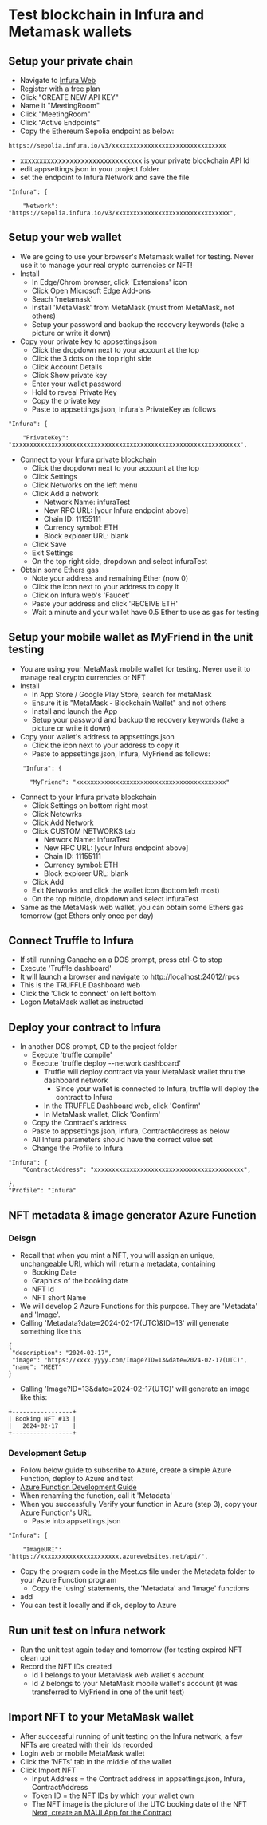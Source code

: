 # Test blockchain in Infura and Metamask wallets
## Setup your private chain
* Navigate to [Infura Web](https://app.infura.io/)
* Register with a free plan
* Click "CREATE NEW API KEY"
* Name it "MeetingRoom"
* Click "MeetingRoom"
* Click "Active Endpoints"
* Copy the Ethereum Sepolia endpoint as below:
```
https://sepolia.infura.io/v3/xxxxxxxxxxxxxxxxxxxxxxxxxxxxxxxx
```
* xxxxxxxxxxxxxxxxxxxxxxxxxxxxxxxx is your private blockchain API Id
* edit appsettings.json in your project folder
* set the endpoint to Infura Network and save the file
```
"Infura": {

    "Network": "https://sepolia.infura.io/v3/xxxxxxxxxxxxxxxxxxxxxxxxxxxxxxxx",
```
## Setup your web wallet
* We are going to use your browser's Metamask wallet for testing. Never use it to manage your real crypto currencies or NFT!
* Install
    * In Edge/Chrom browser, click 'Extensions' icon
    * Click Open Microsoft Edge Add-ons
    * Seach 'metamask'
    * Install 'MetaMask' from MetaMask (must from MetaMask, not others)
    * Setup your password and backup the recovery keywords (take a picture or write it down)
* Copy your private key to appsettings.json
    * Click the dropdown next to your account at the top
    * Click the 3 dots on the top right side
    * Click Account Details
    * Click Show private key
    * Enter your wallet password
    * Hold to reveal Private Key
    * Copy the private key
    * Paste to appsettings.json, Infura's PrivateKey as follows
```
"Infura": {

    "PrivateKey": "xxxxxxxxxxxxxxxxxxxxxxxxxxxxxxxxxxxxxxxxxxxxxxxxxxxxxxxxxxxxxxxx",
```
* Connect to your Infura private blockchain
    * Click the dropdown next to your account at the top
    * Click Settings
    * Click Networks on the left menu
    * Click Add a network
        * Network Name: infuraTest
        * New RPC URL: [your Infura endpoint above]
        * Chain ID: 11155111
        * Currency symbol: ETH
        * Block explorer URL: blank
    * Click Save
    * Exit Settings
    * On the top right side, dropdown and select infuraTest
* Obtain some Ethers gas
    * Note your address and remaining Ether (now 0)
    * Click the icon next to your address to copy it
    * Click on Infura web's 'Faucet'
    * Paste your address and click 'RECEIVE ETH'
    * Wait a minute and your wallet have 0.5 Ether to use as gas for testing
## Setup your mobile wallet as MyFriend in the unit testing
* You are using your MetaMask mobile wallet for testing. Never use it to manage real crypto currencies or NFT
* Install
    * In App Store / Google Play Store, search for metaMask
    * Ensure it is "MetaMask - Blockchain Wallet" and not others
    * Install and launch the App
    * Setup your password and backup the recovery keywords (take a picture or write it down)
* Copy your wallet's address to appsettings.json
    * Click the icon next to your address to copy it
    * Paste to appsettings.json, Infura, MyFriend as follows:
```
    "Infura": {

      "MyFriend": "xxxxxxxxxxxxxxxxxxxxxxxxxxxxxxxxxxxxxxxxxx"
```
* Connect to your Infura private blockchain
    * Click Settings on bottom right most
    * Click Netowrks
    * Click Add Network
    * Click CUSTOM NETWORKS tab
        * Network Name: infuraTest
        * New RPC URL: [your Infura endpoint above]
        * Chain ID: 11155111
        * Currency symbol: ETH
        * Block explorer URL: blank
    * Click Add
    * Exit Networks and click the wallet icon (bottom left most)
    * On the top middle, dropdown and select infuraTest
* Same as the MetaMask web wallet, you can obtain some Ethers gas tomorrow (get Ethers only once per day)
## Connect Truffle to Infura
* If still running Ganache on a DOS prompt, press ctrl-C to stop
* Execute 'Truffle dashboard'
* It will launch a browser and navigate to http://localhost:24012/rpcs
* This is the TRUFFLE Dashboard web
* Click the 'Click to connect' on left bottom
* Logon MetaMask wallet as instructed
## Deploy your contract to Infura
* In another DOS prompt, CD to the project folder
    * Execute 'truffle compile'
    * Execute 'truffle deploy --network dashboard'
        * Truffle will deploy contract via your MetaMask wallet thru the dashboard network
            * Since your wallet is connected to Infura, truffle will deploy the contract to Infura 
        * In the TRUFFLE Dashboard web, click 'Confirm'
        * In MetaMask wallet, Click 'Confirm'
    * Copy the Contract's address
    * Paste to appsettings.json, Infura, ContractAddress as below
    * All Infura parameters should have the correct value set
    * Change the Profile to Infura
```
"Infura": {
    "ContractAddress": "xxxxxxxxxxxxxxxxxxxxxxxxxxxxxxxxxxxxxxxxxx",

},
"Profile": "Infura"
```

## NFT metadata & image generator Azure Function
### Deisgn
* Recall that when you mint a NFT, you will assign an unique, unchangeable URI, which will return a metadata, containing
    * Booking Date
    * Graphics of the booking date
    * NFT Id
    * NFT short Name
* We will develop 2 Azure Functions for this purpose. They are 'Metadata' and 'Image'.
* Calling 'Metadata?date=2024-02-17(UTC)&ID=13' will generate something like this
```
{
 "description": "2024-02-17",
 "image": "https://xxxx.yyyy.com/Image?ID=13&date=2024-02-17(UTC)",
 "name": "MEET"
}
```
* Calling 'Image?ID=13&date=2024-02-17(UTC)' will generate an image like this:
```
+-----------------+
| Booking NFT #13 |
|   2024-02-17    |
+-----------------+
```
### Development Setup
* Follow below guide to subscribe to Azure, create a simple Azure Function, deploy to Azure and test
* [Azure Function Development Guide](https://learn.microsoft.com/en-us/azure/azure-functions/functions-create-your-first-function-visual-studio)
* When renaming the function, call it 'Metadata'
* When you successfully Verify your function in Azure (step 3), copy your Azure Function's URL
    * Paste into appsettings.json
```
"Infura": {

    "ImageURI": "https://xxxxxxxxxxxxxxxxxxxxxx.azurewebsites.net/api/",
```
* Copy the program code in the Meet.cs file under the Metadata folder to your Azure Function program
    * Copy the 'using' statements, the 'Metadata' and 'Image' functions
* add <PackageReference Include="System.Drawing.Common" Version="8.0.0" />
* You can test it locally and if ok, deploy to Azure

## Run unit test on Infura network
* Run the unit test again today and tomorrow (for testing expired NFT clean up)
* Record the NFT IDs created
    * Id 1 belongs to your MetaMask web wallet's account
    * Id 2 belongs to your MetaMask mobile wallet's account (it was transferred to MyFriend in one of the unit test)
## Import NFT to your MetaMask wallet
* After successful running of unit testing on the Infura network, a few NFTs are created with their Ids recorded
* Login web or mobile MetaMask wallet
* Click the 'NFTs' tab in the middle of the wallet
* Click Import NFT
    * Input Address = the Contract address in appsettings.json, Infura, ContractAddress
    * Token ID = the NFT IDs by which your wallet own
    * The NFT image is the picture of the UTC booking date of the NFT
[Next, create an MAUI App for the Contract](README3.md)

